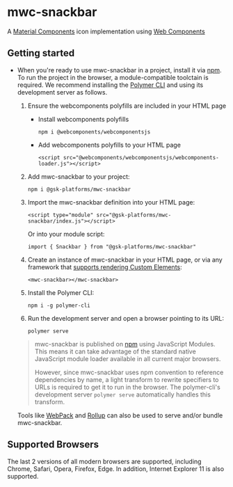 # mwc-snackbar
A [Material Components](https://material.io/components/) icon implementation using [Web Components](https://www.webcomponents.org/introduction)

## Getting started

* When you're ready to use mwc-snackbar in a project, install it via [npm](https://www.npmjs.com/). To run the project in the browser, a module-compatible toolctain is required. We recommend installing the [Polymer CLI](https://github.com/Polymer/polymer-cli) and using its development server as follows.

  1. Ensure the webcomponents polyfills are included in your HTML page

      - Install webcomponents polyfills

          ```npm i @webcomponents/webcomponentsjs```

      - Add webcomponents polyfills to your HTML page

          ```<script src="@webcomponents/webcomponentsjs/webcomponents-loader.js"></script>```

  1. Add mwc-snackbar to your project:

      ```npm i @gsk-platforms/mwc-snackbar```

  1. Import the mwc-snackbar definition into your HTML page:

      ```<script type="module" src="@gsk-platforms/mwc-snackbar/index.js"></script>```

      Or into your module script:

      ```import { Snackbar } from "@gsk-platforms/mwc-snackbar"```

  1. Create an instance of mwc-snackbar in your HTML page, or via any framework that [supports rendering Custom Elements](https://custom-elements-everywhere.com/):

      ```<mwc-snackbar></mwc-snackbar>```

  1. Install the Polymer CLI:

      ```npm i -g polymer-cli```

  1. Run the development server and open a browser pointing to its URL:

      ```polymer serve```

  > mwc-snackbar is published on [npm](https://www.npmjs.com/package/@gsk-platforms/mwc-snackbar) using JavaScript Modules.
  This means it can take advantage of the standard native JavaScript module loader available in all current major browsers.
  >
  > However, since mwc-snackbar uses npm convention to reference dependencies by name, a light transform to rewrite specifiers to URLs is required to get it to run in the browser. The polymer-cli's development server `polymer serve` automatically handles this transform.

  Tools like [WebPack](https://webpack.js.org/) and [Rollup](https://rollupjs.org/) can also be used to serve and/or bundle mwc-snackbar.

## Supported Browsers

The last 2 versions of all modern browsers are supported, including
Chrome, Safari, Opera, Firefox, Edge. In addition, Internet Explorer 11 is also supported.
